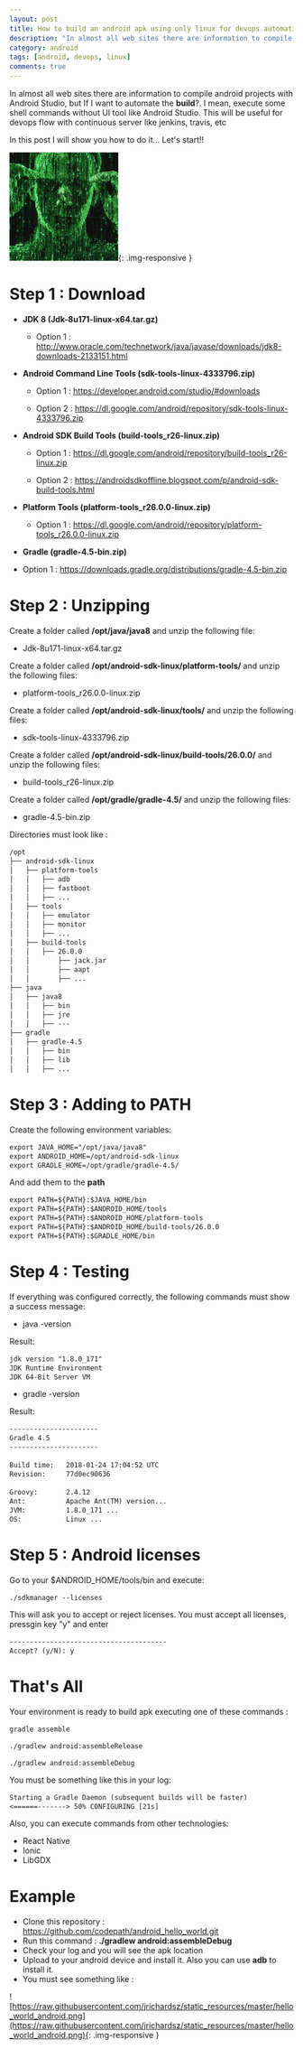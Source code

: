 ```yaml
---
layout: post
title: How to build an android apk using only linux for devops automation?
description: "In almost all web sites there are information to compile android projects with Android Studio..."
category: android
tags: [android, devops, linux]
comments: true  
---
```


In almost all web sites there are information to compile android projects with Android Studio, but If I want to automate the **build**?. I mean, execute some shell commands without UI tool like Android Studio. This will be useful for devops flow with continuous server like jenkins, travis, etc

In this post I will show you how to do it... Let's start!!

![neo-shell-face](https://raw.githubusercontent.com/jrichardsz/static_resources/master/neo-shell-face.png){: .img-responsive }

# Step 1 : Download

- **JDK 8 (Jdk-8u171-linux-x64.tar.gz)**

  - Option 1 : http://www.oracle.com/technetwork/java/javase/downloads/jdk8-downloads-2133151.html

- **Android Command Line Tools (sdk-tools-linux-4333796.zip)**

  - Option 1 : https://developer.android.com/studio/#downloads

  - Option 2 : https://dl.google.com/android/repository/sdk-tools-linux-4333796.zip

- **Android SDK Build Tools (build-tools_r26-linux.zip)**

  - Option 1 : https://dl.google.com/android/repository/build-tools_r26-linux.zip

  - Option 2 : https://androidsdkoffline.blogspot.com/p/android-sdk-build-tools.html

- **Platform Tools (platform-tools_r26.0.0-linux.zip)**

  - Option 1 : https://dl.google.com/android/repository/platform-tools_r26.0.0-linux.zip


- **Gradle (gradle-4.5-bin.zip)**

- Option 1 : https://downloads.gradle.org/distributions/gradle-4.5-bin.zip

# Step 2 : Unzipping

Create a folder called **/opt/java/java8** and unzip the following file:

- Jdk-8u171-linux-x64.tar.gz

Create a folder called **/opt/android-sdk-linux/platform-tools/** and unzip the following files:

- platform-tools_r26.0.0-linux.zip

Create a folder called **/opt/android-sdk-linux/tools/** and unzip the following files:
- sdk-tools-linux-4333796.zip

Create a folder called **/opt/android-sdk-linux/build-tools/26.0.0/** and unzip the following files:
- build-tools_r26-linux.zip

Create a folder called **/opt/gradle/gradle-4.5/** and unzip the following files:
- gradle-4.5-bin.zip


Directories must look like :

```
/opt
├── android-sdk-linux
│   ├── platform-tools
│   │   ├── adb
│   │   ├── fastboot
│   │   ├── ...
│   ├── tools
│   │   ├── emulator
│   │   ├── monitor
│   │   ├── ...
│   ├── build-tools
│   │   ├── 26.0.0
│   │       ├── jack.jar
│   │       ├── aapt
│   │       ├── ...
├── java
│   ├── java8
│   │   ├── bin
│   │   ├── jre
│   │   ├── ---
├── gradle
│   ├── gradle-4.5
│   │   ├── bin
│   │   ├── lib
│   │   ├── ...

```

# Step 3 : Adding to PATH

Create the following environment variables:

```
export JAVA_HOME="/opt/java/java8"
export ANDROID_HOME=/opt/android-sdk-linux
export GRADLE_HOME=/opt/gradle/gradle-4.5/
```

And add them to the **path**

```
export PATH=${PATH}:$JAVA_HOME/bin
export PATH=${PATH}:$ANDROID_HOME/tools
export PATH=${PATH}:$ANDROID_HOME/platform-tools
export PATH=${PATH}:$ANDROID_HOME/build-tools/26.0.0
export PATH=${PATH}:$GRADLE_HOME/bin
```

# Step 4 : Testing

If everything was configured correctly, the following commands must show a success message:

- java -version

Result:

```
jdk version "1.8.0_171"
JDK Runtime Environment
JDK 64-Bit Server VM
```

- gradle -version

Result:

```
----------------------
Gradle 4.5
----------------------

Build time:   2018-01-24 17:04:52 UTC
Revision:     77d0ec90636

Groovy:       2.4.12
Ant:          Apache Ant(TM) version...
JVM:          1.8.0_171 ...
OS:           Linux ...
```

# Step 5 : Android licenses

Go to your $ANDROID_HOME/tools/bin and execute:

```
./sdkmanager --licenses
```

This will ask you to accept or reject licenses. You must accept all licenses, pressgin key "y" and enter

```
---------------------------------------
Accept? (y/N): y
```

# That's All

Your environment is ready to build apk executing one of these commands :

```
gradle assemble
```

```
./gradlew android:assembleRelease
```

```
./gradlew android:assembleDebug
```

You must be something like this in your log:

```
Starting a Gradle Daemon (subsequent builds will be faster)
<======-------> 50% CONFIGURING [21s]
```

Also, you can execute commands from other technologies:

- React Native
- Ionic
- LibGDX

# Example

- Clone this repository : https://github.com/codepath/android_hello_world.git
- Run this command : **./gradlew android:assembleDebug**
- Check your log and you will see the apk location
- Upload to your android device and install it. Also you can use **adb** to install it.
- You must see something like :

![https://raw.githubusercontent.com/jrichardsz/static_resources/master/hello_world_android.png](https://raw.githubusercontent.com/jrichardsz/static_resources/master/hello_world_android.png){: .img-responsive }
